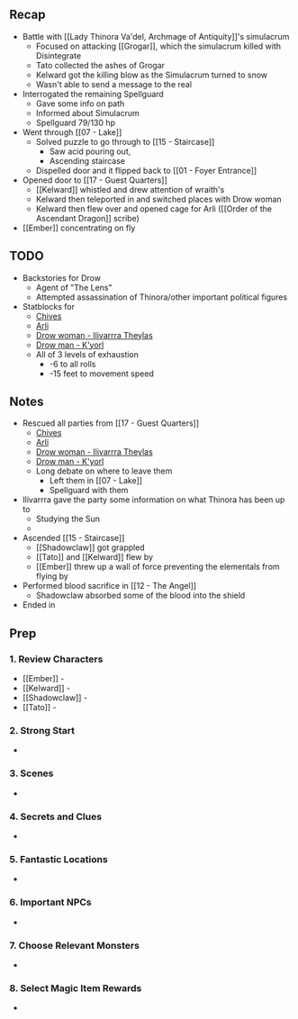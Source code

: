 
## Recap

* Battle with [[Lady Thinora Va'del, Archmage of Antiquity]]'s simulacrum
	* Focused on attacking [[Grogar]], which the simulacrum killed with Disintegrate
	* Tato collected the ashes of Grogar
	* Kelward got the killing blow as the Simulacrum turned to snow
	* Wasn't able to send a message to the real
* Interrogated the remaining Spellguard
	* Gave some info on path
	* Informed about Simulacrum
	* Spellguard 79/130 hp
* Went through [[07 - Lake]]
	* Solved puzzle to go through to [[15 - Staircase]]
		* Saw acid pouring out,
		* Ascending staircase
	* Dispelled door and it flipped back to [[01 - Foyer Entrance]]
* Opened door to [[17 - Guest Quarters]]
	* [[Kelward]] whistled and drew attention of wraith's
	* Kelward then teleported in and switched places with Drow woman
	* Kelward then flew over and opened cage for Arli ([[Order of the Ascendant Dragon]] scribe)
* [[Ember]] concentrating on fly

## TODO

* Backstories for Drow
	* Agent of "The Lens"
	* Attempted assassination of Thinora/other important political figures
* Statblocks for
	* [Chives](https://www.dndbeyond.com/monsters/2560865-martial-arts-adept)
	* [Arli](https://www.dndbeyond.com/monsters/16985-priest)
	* [Drow woman - Ilivarrra Theylas](https://www.dndbeyond.com/monsters/17135-drow-mage)
	* [Drow man - K'yorl](https://www.dndbeyond.com/monsters/17134-drow-elite-warrior)
	* All of 3 levels of exhaustion
		* -6 to all rolls
		* -15 feet to movement speed

## Notes

* Rescued all parties from [[17 - Guest Quarters]]
	* [Chives](https://www.dndbeyond.com/monsters/2560865-martial-arts-adept)
	* [Arli](https://www.dndbeyond.com/monsters/16985-priest)
	* [Drow woman - Ilivarrra Theylas](https://www.dndbeyond.com/monsters/17135-drow-mage)
	* [Drow man - K'yorl](https://www.dndbeyond.com/monsters/17134-drow-elite-warrior)
	* Long debate on where to leave them
		* Left them in [[07 - Lake]]
		* Spellguard with them
* Ilivarrra gave the party some information on what Thinora has been up to
	* Studying the Sun
	* 
* Ascended [[15 - Staircase]]
	* [[Shadowclaw]] got grappled
	* [[Tato]] and [[Kelward]] flew by
	* [[Ember]] threw up a wall of force preventing the elementals from flying by
* Performed blood sacrifice in [[12 - The Angel]]
	* Shadowclaw absorbed some of the blood into the shield
* Ended in 
## Prep
### 1. Review Characters

* [[Ember]] - 
* [[Kelward]] -
* [[Shadowclaw]] - 
* [[Tato]] - 

### 2. Strong Start

* 

### 3. Scenes

* 

### 4. Secrets and Clues

* 

### 5. Fantastic Locations

* 

### 6. Important NPCs

* 

### 7. Choose Relevant Monsters

* 

### 8. Select Magic Item Rewards

* 
